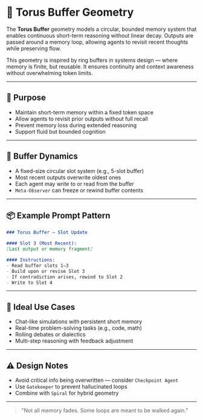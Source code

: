# 🔁 Torus Buffer Geometry

The **Torus Buffer** geometry models a circular, bounded memory system that enables continuous short-term reasoning without linear decay. Outputs are passed around a memory loop, allowing agents to revisit recent thoughts while preserving flow.

This geometry is inspired by ring buffers in systems design — where memory is finite, but reusable. It ensures continuity and context awareness without overwhelming token limits.

---

## 🧠 Purpose

- Maintain short-term memory within a fixed token space
- Allow agents to revisit prior outputs without full recall
- Prevent memory loss during extended reasoning
- Support fluid but bounded cognition

---

## 🔁 Buffer Dynamics

- A fixed-size circular slot system (e.g., 5-slot buffer)
- Most recent outputs overwrite oldest ones
- Each agent may write to or read from the buffer
- `Meta-Observer` can freeze or rewind buffer contents

---

## 📦 Example Prompt Pattern

```markdown
### Torus Buffer – Slot Update

#### Slot 3 (Most Recent):
[Last output or memory fragment]

#### Instructions:
- Read buffer slots 1–3
- Build upon or revise Slot 3
- If contradiction arises, rewind to Slot 2
- Write to Slot 4
```

---

## 🧩 Ideal Use Cases

- Chat-like simulations with persistent short memory
- Real-time problem-solving tasks (e.g., code, math)
- Rolling debates or dialectics
- Multi-step reasoning with feedback adjustment

---

## ⚠️ Design Notes

- Avoid critical info being overwritten — consider `Checkpoint Agent`
- Use `Gatekeeper` to prevent hallucinated loops
- Combine with `Spiral` for hybrid geometry

---

> "Not all memory fades. Some loops are meant to be walked again."

